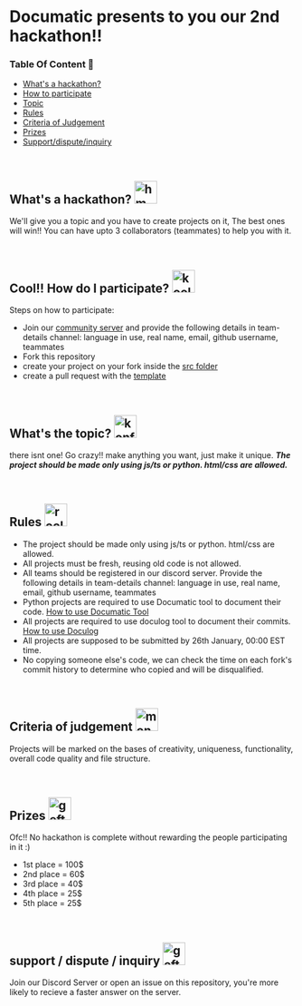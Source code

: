 # Documatic presents to you our 2nd hackathon!!

### Table Of Content 📃

- [What's a hackathon?](https://github.com/DocumaticAI/Hackathon#whats-a-hackathon--)
- [How to participate](https://github.com/DocumaticAI/Hackathon#cool-how-do-i-participate-)
- [Topic](https://github.com/DocumaticAI/Hackathon#whats-the-topic-)
- [Rules](https://github.com/DocumaticAI/Hackathon#rules-)
- [Criteria of Judgement](https://github.com/DocumaticAI/Hackathon#criteria-of-judgement-)
- [Prizes](https://github.com/DocumaticAI/Hackathon#prizes-)
- [Support/dispute/inquiry]()
<br>

## What's a hackathon?  <img src = "https://cdn.discordapp.com/emojis/794889013138948126.webp?size=128&quality=lossless" alt = "hmmm" width=40>


We'll give you a topic and you have to create projects on it, The best ones will win!! You can have upto 3 collaborators (teammates) to help you with it.

<br>

## Cool!! How do I participate? <img src = "https://cdn.discordapp.com/emojis/867721860832952341.webp?size=128&quality=lossless" alt = "kool" width=40>

Steps on how to participate:

- Join our [community server](https://discord.gg/BcbY3GXtUZ) and provide the following details in team-details channel: language in use, real name, email, github username, teammates
- Fork this repository
- create your project on your fork inside the [src folder](https://github.com/DocumaticAI/Hackathon/src)
- create a pull request with the [template]()

<br>

## What's the topic? <img src = "https://cdn.discordapp.com/emojis/765402987824676885.webp?size=128&quality=lossless" alt = "konfused" width=40>

there isnt one! Go crazy!! make anything you want, just make it unique. ***The project should be made only using js/ts or python. html/css are allowed.***

<br>

## Rules <img src = "https://cdn.discordapp.com/emojis/816834632712061010.webp?size=128&quality=lossless" alt = "rools" width=40>

- The project should be made only using js/ts or python. html/css are allowed.
- All projects must be fresh, reusing old code is not allowed.
- All teams should be registered in our discord server. Provide the following details in team-details channel: language in use, real name, email, github username, teammates
- Python projects are required to use Documatic tool to document their code. [How to use Documatic Tool]()
- All projects are required to use doculog tool to document their commits. [How to use Doculog]()
- All projects are supposed to be submitted by 26th January, 00:00 EST time.
- No copying someone else's code, we can check the time on each fork's commit history to determine who copied and will be disqualified.

<br>

## Criteria of judgement <img src = "https://cdn.discordapp.com/emojis/739624371429179483.webp?size=128&quality=lossless" alt = "monkeyjudge" width=40>

Projects will be marked on the bases of creativity, uniqueness, functionality, overall code quality and file structure.

<br>

## Prizes <img src = "https://cdn.discordapp.com/emojis/917857933864370196.gif?size=128&quality=lossless" alt = "geft" width=40>

Ofc!! No hackathon is complete without rewarding the people participating in it :)


 - 1st place = 100$ <br>
 - 2nd place = 60$ <br>
 - 3rd place = 40$ <br>
 - 4th place = 25$ <br>
 - 5th place = 25$ <br>

<br>

## support / dispute / inquiry <img src = "https://cdn.discordapp.com/emojis/785065330526912563.webp?size=128&quality=lossless" alt = "geft" width=40>

Join our Discord Server or open an issue on this repository, you're more likely to recieve a faster answer on the server.
